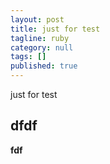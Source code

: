 ```yaml
---
layout: post
title: just for test
tagline: ruby
category: null
tags: []
published: true
---
```

just for test

## dfdf

**fdf** 